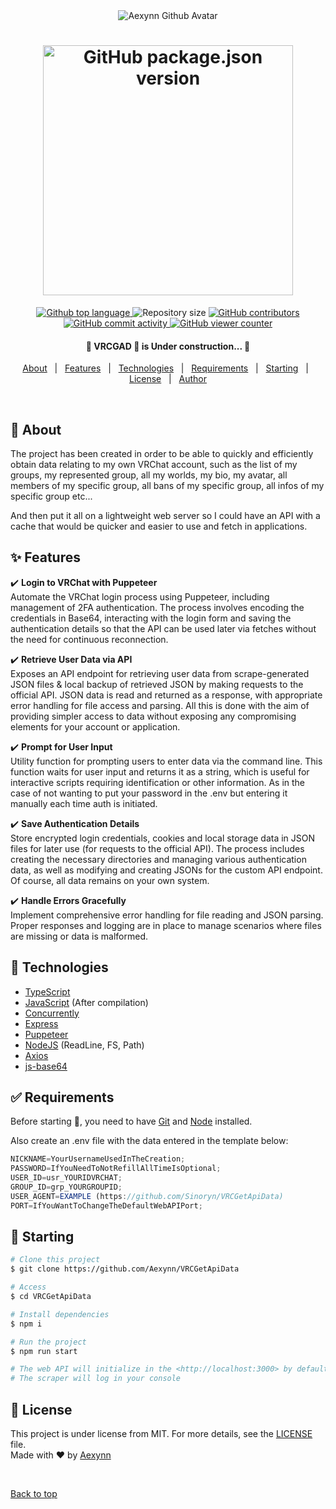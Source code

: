 <div align="center" id="top"> 
  <img src="https://avatars.githubusercontent.com/u/169302941?s=80" alt="Aexynn Github Avatar" draggable="false" />
</div>

<div align="center">
  <h1>
    <img alt="GitHub package.json version" src="https://img.shields.io/github/package-json/v/Aexynn/VRCGetApiData?label=VRC Get Api Data&color=white" width="400" draggable="false" />
  </h1>
</div>

<p align="center">
  <a href="https://github.com/search?q=repo%3AAexynn%2FVRCGetApiData+owner%3ASinoryn+NOT+path%3A%2F%5E%5C.github%5C%2F%2F+NOT+path%3A%2F%5E%5Cdist%5C%2F%2F+NOT+language%3A%22JSON+with+Comments%22+NOT+language%3AText+NOT+language%3A%22Git+Attributes%22+NOT+language%3AMarkdown&type=code" title="See the Used Language in Src" rel="noopener" target="_blank">
    <img alt="Github top language" src="https://img.shields.io/github/languages/top/Aexynn/VRCGetApiData?color=white" draggable="false" />
  </a>
  <span>
    <img alt="Repository size" src="https://img.shields.io/github/repo-size/Aexynn/VRCGetApiData?color=white" draggable="false" />
  </span>
  <a href="https://github.com/Aexynn/VRCGetApiData/graphs/contributors" title="See the contributors" rel="noopener" target="_blank">
    <img alt="GitHub contributors" src="https://img.shields.io/github/contributors/Aexynn/VRCGetApiData?color=white">
  </a>
  <br />
  <a href="https://github.com/Aexynn/VRCGetApiData/graphs/commit-activity" title="See the Commit Activity" rel="noopener" target="_blank">
    <img alt="GitHub commit activity" src="https://img.shields.io/github/commit-activity/m/Aexynn/VRCGetApiData?color=white" draggable="false" />
  </a>
  <a href="https://github.com/Aexynn/VRCGetApiData/graphs/traffic" title="See the Graphs Traffic" rel="noopener" target="_blank">
    <img alt="GitHub viewer counter" src="https://img.shields.io/endpoint?url=https%3A%2F%2Fhits.dwyl.com%2FAexynn%2FVRCGetApiData.json&color=white" />
  </a>
</p>

<h4 align="center">
	🚧 VRCGAD 🚀 is Under construction... 🚧
</h4>

<p align="center">
  <a href="#dart-about">About</a> &#xa0; | &#xa0; 
  <a href="#sparkles-features">Features</a> &#xa0; | &#xa0;
  <a href="#rocket-technologies">Technologies</a> &#xa0; | &#xa0;
  <a href="#white_check_mark-requirements">Requirements</a> &#xa0; | &#xa0;
  <a href="#checkered_flag-starting">Starting</a> &#xa0; | &#xa0;
  <a href="#memo-license">License</a> &#xa0; | &#xa0;
  <a href="https://github.com/Aexynn" target="_blank">Author</a>
</p>

<br>

## :dart: About

The project has been created in order to be able to quickly and efficiently obtain data relating to my own VRChat account, such as the list of my groups, my represented group, all my worlds, my bio, my avatar, all members of my specific group, all bans of my specific group, all infos of my specific group etc...

And then put it all on a lightweight web server so I could have an API with a cache that would be quicker and easier to use and fetch in applications.

## :sparkles: Features

:heavy_check_mark: **Login to VRChat with Puppeteer**  
Automate the VRChat login process using Puppeteer, including management of 2FA authentication. The process involves encoding the credentials in Base64, interacting with the login form and saving the authentication details so that the API can be used later via fetches without the need for continuous reconnection.

:heavy_check_mark: **Retrieve User Data via API**  
Exposes an API endpoint for retrieving user data from scrape-generated JSON files & local backup of retrieved JSON by making requests to the official API. JSON data is read and returned as a response, with appropriate error handling for file access and parsing. All this is done with the aim of providing simpler access to data without exposing any compromising elements for your account or application.

:heavy_check_mark: **Prompt for User Input**  
Utility function for prompting users to enter data via the command line. This function waits for user input and returns it as a string, which is useful for interactive scripts requiring identification or other information. As in the case of not wanting to put your password in the .env but entering it manually each time auth is initiated.

:heavy_check_mark: **Save Authentication Details**  
Store encrypted login credentials, cookies and local storage data in JSON files for later use (for requests to the official API). The process includes creating the necessary directories and managing various authentication data, as well as modifying and creating JSONs for the custom API endpoint. Of course, all data remains on your own system.

:heavy_check_mark: **Handle Errors Gracefully**  
Implement comprehensive error handling for file reading and JSON parsing. Proper responses and logging are in place to manage scenarios where files are missing or data is malformed.

## :rocket: Technologies

- [TypeScript](https://www.typescriptlang.org)
- [JavaScript](https://developer.mozilla.org/docs/Web/JavaScript) (After compilation)
- [Concurrently](https://www.npmjs.com/package/concurrently)
- [Express](https://expressjs.com)
- [Puppeteer](https://pptr.dev)
- [NodeJS](https://nodejs.org) (ReadLine, FS, Path)
- [Axios](https://axios-http.com)
- [js-base64](https://www.npmjs.com/package/js-base64)

## :white_check_mark: Requirements

Before starting :checkered_flag:, you need to have [Git](https://git-scm.com) and [Node](https://nodejs.org/en/) installed.

Also create an .env file with the data entered in the template below:

```js
NICKNAME=YourUsernameUsedInTheCreation;
PASSWORD=IfYouNeedToNotRefillAllTimeIsOptional;
USER_ID=usr_YOURIDVRCHAT;
GROUP_ID=grp_YOURGROUPID;
USER_AGENT=EXAMPLE (https://github.com/Sinoryn/VRCGetApiData)
PORT=IfYouWantToChangeTheDefaultWebAPIPort;
```

## :checkered_flag: Starting

```bash
# Clone this project
$ git clone https://github.com/Aexynn/VRCGetApiData

# Access
$ cd VRCGetApiData

# Install dependencies
$ npm i

# Run the project
$ npm run start

# The web API will initialize in the <http://localhost:3000> by default
# The scraper will log in your console
```

## :memo: License

This project is under license from MIT. For more details, see the [LICENSE](LICENSE) file. <br>
Made with :heart: by <a href="https://github.com/Aexynn" target="_blank">Aexynn</a>

&#xa0;

<a href="#top">Back to top</a>
